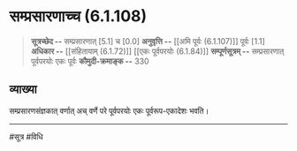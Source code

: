 # सम्प्रसारणाच्च (6.1.108)
> **सूत्रच्छेद --** सम्प्रसारणात् [5.1] च [0.0]
> **अनुवृत्ति --** [[अमि पूर्वः (6.1.107)]] पूर्वः [1.1]
> **अधिकार --** [[संहितायाम् (6.1.72)]] [[एकः पूर्वपरयोः (6.1.84)]]
> **सम्पूर्णसूत्रम् --** सम्प्रसारणात् पूर्वपरयोः एकः पूर्वः
> **कौमुदी-क्रमाङ्क --** 330

## व्याख्या

सम्प्रसारणसंज्ञकात् वर्णात् अच् वर्णे परे पूर्वपरयोः एकः पूर्वरूप-एकादेशः भवति।

---
#सूत्र #विधि 